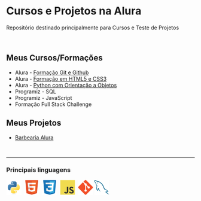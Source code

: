# Cursos e Projetos na Alura

Repositório destinado principalmente para Cursos e Teste de Projetos

<br>

## Meus Cursos/Formações

- Alura - [Formação Git e Github](https://cursos.alura.com.br/formacao-git-e-github-raul-camatari-1609958487455-p106645)
- Alura - [Formação em HTML5 e CSS3](https://cursos.alura.com.br/formacao-html-css-v534235)
- Alura - [Python com Orientação a Objetos](https://cursos.alura.com.br/formacao-Python-linguagem)
- Programiz - SQL
- Programiz - JavaScript
- Formação Full Stack Challenge

## Meus Projetos

- [Barbearia Alura](https://crysataide.github.io/barbearia_alura/)

<br>

---

### Principais linguagens

<div>
  <img src="https://github.com/devicons/devicon/blob/master/icons/python/python-original.svg" title="Python" alt="Python" width="40" height="40"/>&nbsp;
  <img src="https://github.com/devicons/devicon/blob/master/icons/html5/html5-original.svg" title="HTML5" alt="HTML" width="40" height="40"/>&nbsp;
  <img src="https://github.com/devicons/devicon/blob/master/icons/css3/css3-original.svg" title="CSS3" alt="CSS3" width="40" height="40"/>&nbsp;
  <img src="https://github.com/devicons/devicon/blob/master/icons/javascript/javascript-original.svg" title="JavaScript" alt="JavaScript" width="40" height="40"/>&nbsp;
  <img src="https://github.com/devicons/devicon/blob/master/icons/git/git-original.svg" title="Git" alt="Git" width="40" height="40 "/>
  <img src="https://github.com/devicons/devicon/blob/master/icons/mysql/mysql-original.svg" title="MySQL" alt="MySQL" width="40" height="40 "/>
</div>
